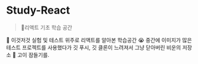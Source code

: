 # Study-React

> 🐎리액트 기초 학습 공간

🚀 이것저것 실험 및 테스트 위주로 리액트를 알아본 학습공간
😭 중간에 이미지가 많은 테스트 프로젝트를 사용했다가 깃 푸시, 깃 클론이 느려져서 그냥 닫아버린 비운의 저장소
🙏 고이 잠들기를.
